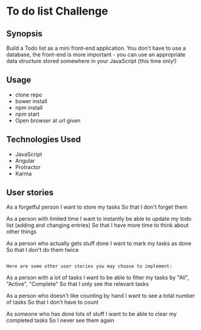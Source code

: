 To do list Challenge
=======================

## Synopsis

Build a Todo list as a mini front-end application. You don't have to use a database, the front-end is more important - you can use an appropriate data structure stored somewhere in your JavaScript (this time only!)

## Usage

- clone repo
- bower install
- npm install
- npm start
- Open browser at url given

## Technologies Used

- JavaScript
- Angular
- Protractor
- Karma

## User stories

As a forgetful person
I want to store my tasks
So that I don't forget them

As a person with limited time
I want to instantly be able to update my todo list (adding and changing entries)
So that I have more time to think about other things

As a person who actually gets stuff done
I want to mark my tasks as done
So that I don't do them twice
```

Here are some other user stories you may choose to implement:

```
As a person with a lot of tasks
I want to be able to filter my tasks by "All", "Active", "Complete"
So that I only see the relevant tasks

As a person who doesn't like counting by hand
I want to see a total number of tasks
So that I don't have to count

As someone who has done lots of stuff
I want to be able to clear my completed tasks
So I never see them again
```
